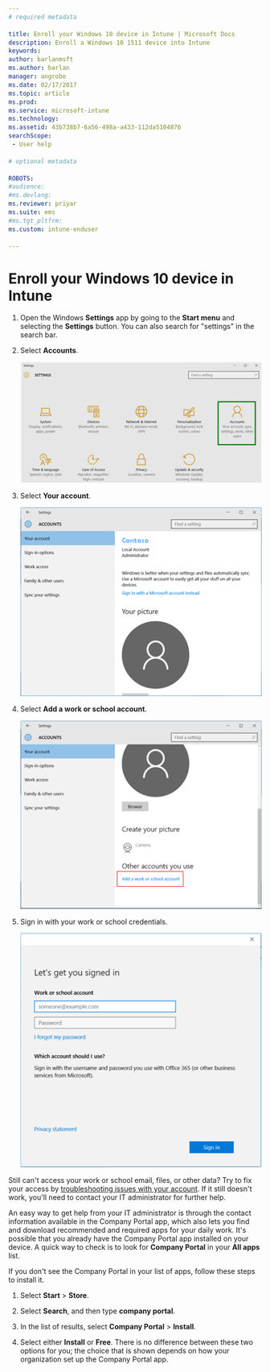 ```yaml
---
# required metadata

title: Enroll your Windows 10 device in Intune | Microsoft Docs
description: Enroll a Windows 10 1511 device into Intune
keywords:
author: barlanmsft
ms.author: barlan
manager: angrobe
ms.date: 02/17/2017
ms.topic: article
ms.prod:
ms.service: microsoft-intune
ms.technology:
ms.assetid: 43b738b7-6a56-498a-a433-112da5104876
searchScope:
 - User help

# optional metadata

ROBOTS:  
#audience:
#ms.devlang:
ms.reviewer: priyar
ms.suite: ems
#ms.tgt_pltfrm:
ms.custom: intune-enduser

---
```


# Enroll your Windows 10 device in Intune

1.  Open the Windows **Settings** app by going to the **Start menu** and selecting the **Settings** button. You can also search for "settings" in the search bar.

2. Select **Accounts**.

    ![Go to Settings and Accounts](./media/W10-enroll-1-settings-accounts.png)

3. Select **Your account**.

    ![Select your account](./media/W10-enroll-2-accounts-your-account.png)

4. Select **Add a work or school account**.

	![Select add a work or school account](./media/w10-enroll-3-add-work-school-acct.png)

5. Sign in with your work or school credentials.

	![Sign in](./media/W10-enroll-4-sign-in.png)

Still can't access your work or school email, files, or other data? Try to fix your access by [troubleshooting issues with your account](troubleshoot-your-windows-10-device-windows.md#troubleshooting-steps-to-follow-if-you-see-your-account). If it still doesn't work, you'll need to contact your IT administrator for further help.

An easy way to get help from your IT administrator is through the contact information available in the Company Portal app, which also lets you find and download recommended and required apps for your daily work. It's possible that you already have the Company Portal app installed on your device. A quick way to check is to look for __Company Portal__ in your __All apps__ list.

If you don't see the Company Portal in your list of apps, follow these steps to install it.

1. Select **Start** > **Store**.

2. Select **Search**, and then type **company portal**.

3. In the list of results, select **Company Portal** > **Install**.

4. Select either **Install** or **Free**. There is no difference between these two options for you; the choice that is shown depends on how your organization set up the Company Portal app.
